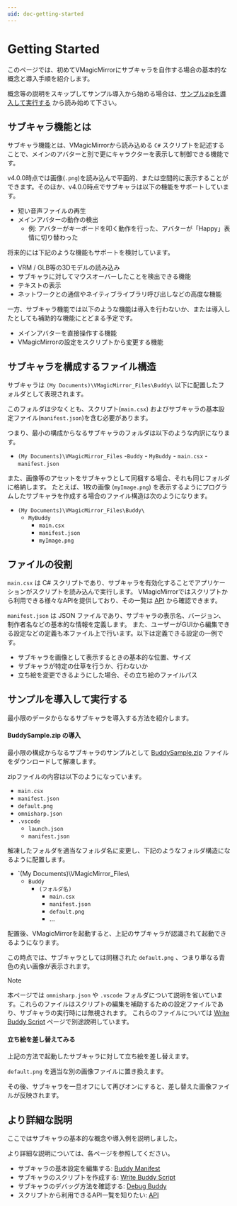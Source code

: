 ```yaml
---
uid: doc-getting-started
---
```


# Getting Started

このページでは、初めてVMagicMirrorにサブキャラを自作する場合の基本的な概念と導入手順を紹介します。

概念等の説明をスキップしてサンプル導入から始める場合は、[サンプルzipを導入して実行する](#samplezip) から読み始めて下さい。

## サブキャラ機能とは

サブキャラ機能とは、VMagicMirrorから読み込める `C#` スクリプトを記述することで、メインのアバターと別で更にキャラクターを表示して制御できる機能です。

v4.0.0時点では画像(`.png`)を読み込んで平面的、または空間的に表示することができます。そのほか、v4.0.0時点でサブキャラは以下の機能をサポートしています。

- 短い音声ファイルの再生
- メインアバターの動作の検出
    - 例: アバターがキーボードを叩く動作を行った、アバターが「Happy」表情に切り替わった

将来的には下記のような機能もサポートを検討しています。

- VRM / GLB等の3Dモデルの読み込み
- サブキャラに対してマウスオーバーしたことを検出できる機能
- テキストの表示
- ネットワークとの通信やネイティブライブラリ呼び出しなどの高度な機能

一方、サブキャラ機能では以下のような機能は導入を行わないか、または導入したとしても補助的な機能にとどまる予定です。

- メインアバターを直接操作する機能
- VMagicMirrorの設定をスクリプトから変更する機能


## サブキャラを構成するファイル構造

サブキャラは `(My Documents)\VMagicMirror_Files\Buddy\` 以下に配置したフォルダとして表現されます。

このフォルダは少なくとも、スクリプト(`main.csx`) およびサブキャラの基本設定ファイル(`manifest.json`)を含む必要があります。

つまり、最小の構成からなるサブキャラのフォルダは以下のような内訳になります。

- `(My Documents)\VMagicMirror_Files`
    -`Buddy`
        - `MyBuddy`
            - `main.csx`
            - `manifest.json`

また、画像等のアセットをサブキャラとして同梱する場合、それも同じフォルダに格納します。
たとえば、1枚の画像 (`myImage.png`) を表示するようにプログラムしたサブキャラを作成する場合のファイル構造は次のようになります。

- `(My Documents)\VMagicMirror_Files\Buddy\`
    - `MyBuddy`
        - `main.csx`
        - `manifest.json`
        - `myImage.png`

## ファイルの役割

`main.csx` は C# スクリプトであり、サブキャラを有効化することでアプリケーションがスクリプトを読み込んで実行します。
VMagicMirrorではスクリプトから利用できる様々なAPIを提供しており、その一覧は [API](xref:VMagicMirror.Buddy) から確認できます。

`manifest.json` は JSON ファイルであり、サブキャラの表示名、バージョン、制作者名などの基本的な情報を定義します。
また、ユーザーがGUIから編集できる設定などの定義も本ファイル上で行います。以下は定義できる設定の一例です。

- サブキャラを画像として表示するときの基本的な位置、サイズ
- サブキャラが特定の仕草を行うか、行わないか
- 立ち絵を変更できるようにした場合、その立ち絵のファイルパス

<a name="samplezip"></a>

## サンプルを導入して実行する 

最小限のデータからなるサブキャラを導入する方法を紹介します。

#### BuddySample.zip の導入

最小限の構成からなるサブキャラのサンプルとして [BuddySample.zip](../static/BuddySample.zip) ファイルをダウンロードして解凍します。

zipファイルの内容は以下のようになっています。

- `main.csx`
- `manifest.json`
- `default.png`
- `omnisharp.json`
- `.vscode`
    - `launch.json`
    - `manifest.json`

解凍したフォルダを適当なフォルダ名に変更し、下記のようなフォルダ構造になるように配置します。

- `(My Documents)\VMagicMirror_Files\
    - `Buddy`
        - `(フォルダ名)`
            - `main.csx`
            - `manifest.json`
            - `default.png`
            - ...

配置後、VMagicMirrorを起動すると、上記のサブキャラが認識されて起動できるようになります。

この時点では、サブキャラとしては同梱された `default.png` 、つまり単なる青色の丸い画像が表示されます。

> [!NOTE]
> 本ページでは `omnisharp.json` や `.vscode` フォルダについて説明を省いています。これらのファイルはスクリプトの編集を補助するための設定ファイルであり、サブキャラの実行時には無視されます。
> これらのファイルについては [Write Buddy Script](xref:doc-write-buddy-script) ページで別途説明しています。

#### 立ち絵を差し替えてみる

上記の方法で起動したサブキャラに対して立ち絵を差し替えます。

`default.png` を適当な別の画像ファイルに置き換えます。

その後、サブキャラを一旦オフにして再びオンにすると、差し替えた画像ファイルが反映されます。


## より詳細な説明

ここではサブキャラの基本的な概念や導入例を説明しました。

より詳細な説明については、各ページを参照してください。

- サブキャラの基本設定を編集する: [Buddy Manifest](xref:doc-buddy-manifest)
- サブキャラのスクリプトを作成する: [Write Buddy Script](xref:doc-write-buddy-script)
- サブキャラのデバッグ方法を確認する: [Debug Buddy](xref:doc-debug-buddy)
- スクリプトから利用できるAPI一覧を知りたい: [API](xref:VMagicMirror.Buddy)

